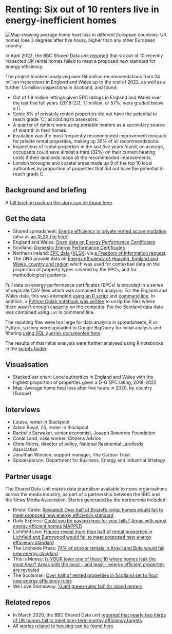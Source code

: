 # Renting: Six out of 10 renters live in energy-inefficient homes

![Map showing average home heat loss in different European countries: UK homes lose 3 degrees after five hours, higher than any other European country](https://ichef.bbci.co.uk/news/976/cpsprodpb/CBB3/production/_129274125_home_temperature_loss_map_v3_640-nc.png.webp)

In April 2022, the BBC Shared Data unit [reported](https://www.bbc.co.uk/news/newsbeat-65136313) that six out of 10 recently inspected UK rental homes failed to meet a proposed new standard for energy efficiency.

The project involved analysing over 94 million recommendations from 24 million inspections in England and Wales up to the end of 2022, as well as a further 1.5 million inspections in Scotland, and found:

* Out of 1.9 million lettings given EPC ratings in England and Wales over the last five full years (2018-22), 1.1 million, or 57%, were graded below a C.
* Some 5% of privately rented properties did not have the potential to reach grade ‘C’, according to assessors.
* A quarter of renters were using portable heaters as a secondary source of warmth in their homes.
* Insulation was the most frequently recommended improvement measure for private rental properties, making up 35% of all recommendations.
* Inspections of rental properties in the last five years found, on average, occupants could save almost a third (32%) on their current heating costs if their landlords made all the recommended improvements.
* London boroughs and coastal areas made up 9 of the top 10 local authorities by proportion of properties that did not have the potential to reach grade C. 



## Background and briefing

A [full briefing pack on the story can be found here](https://docs.google.com/document/d/15bqbvfRrsB4Wl65fzJNGQnNTf-jsUH_qthGZ1cUCPSw/edit#heading=h.eksa1piu3vo).

## Get the data

* Shared spreadsheet: [Energy efficiency in private rented accommodation](https://docs.google.com/spreadsheets/d/1-iCVMDG3DNkxoIVWmFQXlAOO5l4GYSCk9B0nESAK97g/edit?usp=sharing) (also as [an XLSX file here](https://github.com/BBC-Data-Unit/energy-efficiency-private-rental/blob/main/data/SDU_Energy%20efficiency%20in%20private%20rented%20accommodation%20FOR%20SHARING.xlsx))
* England and Wales: [Open data on Energy Performance Certificates](https://epc.opendatacommunities.org)
* Scotland: [Domestic Energy Performance Certificates](https://statistics.gov.scot/data/domestic-energy-performance-certificates)
* Northern Ireland: [EPC data](https://docs.google.com/spreadsheets/d/1agvRoD5CbjKUpSm_XiyI81OC65o8S71OFJzeYMoNqM0/edit#gid=0) ([XLSX](https://github.com/BBC-Data-Unit/energy-efficiency-private-rental/blob/main/data/Northern%20Ireland%20EPC%20data.xlsx)) via [a Freedom of Information request](https://github.com/BBC-Data-Unit/energy-efficiency-private-rental/blob/main/data/Northern%20Ireland%20FOI%20response.pdf).
* The ONS provide data on [Energy efficiency of Housing, England and Wales, country and region](https://www.ons.gov.uk/peoplepopulationandcommunity/housing/datasets/energyefficiencyofhousingenglandandwalescountryandregion) which was used for contextual data on the proportion of property types covered by the EPCs, and for methodological guidance.

Full data on energy performance certificates (EPCs) is provided in a series of separate CSV files which was combined for analysis. For the England and Wales data, this was attempted [using an R script](https://github.com/BBC-Data-Unit/energy-efficiency-private-rental/blob/main/scripts/energyeff01compile.md) and [command line](https://github.com/BBC-Data-Unit/energy-efficiency-private-rental/blob/main/scripts/combineepc.sh). In addition, a [Python Colab notebook was written](https://github.com/BBC-Data-Unit/energy-efficiency-private-rental/blob/main/scripts/epc_zip_file.ipynb) to unzip the files where there wasn't enough capacity on the computer. For the Scotland data data was combined using `cat` in command line. 

The resulting files were too large for data analysis in spreadsheets, R or Python, so they were uploaded to Google BigQuery for initial analysis and filtering [using SQL queries documented here](https://github.com/BBC-Data-Unit/energy-efficiency-private-rental/blob/main/scripts/Energy%20efficiency%20(private%20rental)_%20BigQuery%20SQL%20queries.pdf).

The results of that initial analysis were further analysed using R notebooks in the [scripts folder](https://github.com/BBC-Data-Unit/energy-efficiency-private-rental/tree/main/scripts).

## Visualisation

* Stacked bar chart: Local authorities in England and Wales with the highest proportion of properties given a D-G EPC rating, 2018-2022
* Map: Average home heat loss after five hours in 2020, by country (Europe)

## Interviews

* Louise, renter in Blackpool
* Adam Royal, 25, renter in Blackpool
* Rachelle Earwaker, senior economist, Joseph Rowntree Foundation
* Conal Land, case worker, Citizens Advice 
* Chris Norris, director of policy, National Residential Landlords Association
* Jonathan Winston, support manager, The Carbon Trust
* Spokesperson, Department for Business, Energy and Industrial Strategy

## Partner usage

The Shared Data Unit makes data journalism available to news organisations across the media industry, as part of a partnership between the BBC and the News Media Association. Stories generated by the partnership included:

* Bristol Cable: [Revealed: Over half of Bristol’s rental homes would fail to meet proposed new energy efficiency standard](https://thebristolcable.org/2023/04/bristol-rental-homes-fail-energy-efficiency-standard/)
* Daily Express: [Could you be paying more for your bills? Areas with worst energy efficient homes MAPPED](https://www.express.co.uk/news/uk/1754377/energy-efficiency-map-heating-bills-spt)
* Lichfield Live: [ Figures reveal more than half of rental properties in Lichfield and Burntwood would fail to meet proposed new energy efficiency standard](https://lichfieldlive.co.uk/2023/04/06/figures-reveal-more-than-half-of-rental-properties-in-lichfield-and-burntwood-would-fail-to-meet-proposed-new-energy-efficiency-standard/)
* The Lochside Press: [74% of private rentals in Argyll and Bute would fail new energy standard](https://thelochsidepress.com/2023/04/06/74-of-private-rentals-in-argyll-and-bute-would-fail-new-energy-standard/)
* This is Money: [Is YOUR town one of these 10 where homes leak the most heat? Areas with the most - and least - energy efficient properties are revealed](https://www.thisismoney.co.uk/money/bills/article-11937617/The-areas-energy-efficient-homes-cost-heat.html)
* The Scotsman: [Over half of rented properties in Scotland set to flout new energy efficiency rules](https://www.scotsman.com/news/environment/over-half-of-rented-properties-in-scotland-set-to-flout-new-energy-efficiency-rules-4095458)
* We Love Stornoway: ['Giant green-rules fail' for island renters](https://welovestornoway.com/index.php/home/welovesyhomepage-2/28293-isles-private-rentals-in-massive-energy-fail)


## Related repos

* In March 2020, the BBC Shared Data unit [reported that nearly two thirds of UK homes fail to meet long-term energy efficiency targets](https://github.com/BBC-Data-Unit/energy-efficiency-of-homes).
* All [stories related to housing can be found here](https://github.com/search?q=topic%3Ahousing+org%3ABBC-Data-Unit+fork%3Atrue&type=repositories)
